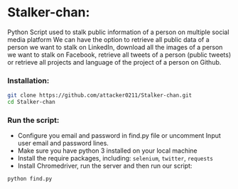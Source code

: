 # Stalker-chan:
Python Script used to stalk public information of a person on multiple social media platform
We can have the option to retrieve all public data of a person we want to stalk on LinkedIn, download all the images of a person we want to stalk on Facebook, retrieve all tweets of a person (public tweets) or retrieve all projects and language of the project of a person on Github.

### Installation:
```sh
git clone https://github.com/attacker0211/Stalker-chan.git
cd Stalker-chan
```

### Run the script:
* Configure you email and password in find.py file or uncomment Input user email and password lines.
* Make sure you have python 3 installed on your local machine
* Install the require packages, including: `selenium`, `twitter`, `requests`
* Install Chromedriver, run the server and then run our script:
```sh 
python find.py
```

